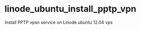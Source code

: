 linode_ubuntu_install_pptp_vpn
==============================

Install PPTP vpsn service on Linode ubuntu 12.04 vps


